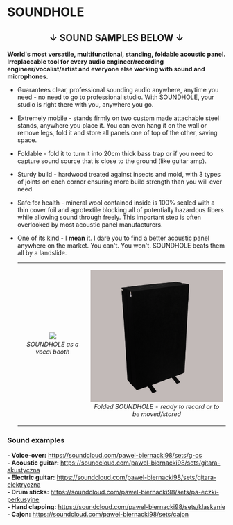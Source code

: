 # SOUNDHOLE  

<h2 align="center">
  &#8595; SOUND SAMPLES BELOW &#8595;
</h2>

**World's most versatile, multifunctional, standing, foldable acoustic panel. Irreplaceable tool for every audio engineer/recording engineer/vocalist/artist and everyone else working with sound and microphones.** 

- Guarantees clear, professional sounding audio anywhere, anytime you need - no need to go to professional studio. With SOUNDHOLE, your studio is right there with you, anywhere you go.
- Extremely mobile - stands firmly on two custom made attachable steel stands, anywhere you place it. You can even hang it on the wall or remove legs, fold it and store all panels one of top of the other, saving space.
- Foldable -  fold it to turn it into 20cm thick bass trap or if you need to capture sound source that is close to the ground (like guitar amp).
- Sturdy build - hardwood treated against insects and mold, with 3 types of joints on each corner ensuring more build strength than you will ever need.
- Safe for health - mineral wool contained inside is 100% sealed with a thin cover foil and agrotextile blocking all of potentially hazardous fibers while allowing sound through freely. This important step is often overlooked by most acoustic panel manufacturers.
- One of its kind - I **mean** it. I dare you to find a better acoustic panel anywhere on the market. You can't. You won't. SOUNDHOLE beats them all by a landslide.


  <table cellpadding="0" cellspacing="0" border="0">
    <tr>
      <td>
        <p align="center">
          <img src="https://github.com/Artlor/CV/blob/main/SOUNDHOLE/Photos/1_vocal_booth.png" width="500">
          <br>
          <i>SOUNDHOLE as a vocal booth</i>
        </p>
      </td>
      <td>
        <p align="center">
          <img src="https://github.com/Artlor/CV/blob/main/SOUNDHOLE/Photos/2_folded.png" width="500">
          <br>
          <i>Folded SOUNDHOLE - ready to record or to be moved/stored </i>
        </p>
      </td>
    </tr>
  </table>

### Sound examples
**- Voice-over:** https://soundcloud.com/pawel-biernacki98/sets/g-os  
**- Acoustic guitar:** https://soundcloud.com/pawel-biernacki98/sets/gitara-akustyczna  
**- Electric guitar:** https://soundcloud.com/pawel-biernacki98/sets/gitara-elektryczna  
**- Drum sticks:** https://soundcloud.com/pawel-biernacki98/sets/pa-eczki-perkusyjne  
**- Hand clapping:** https://soundcloud.com/pawel-biernacki98/sets/klaskanie  
**- Cajon:** https://soundcloud.com/pawel-biernacki98/sets/cajon  
